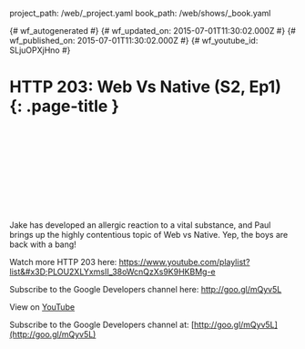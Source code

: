 project_path: /web/_project.yaml
book_path: /web/shows/_book.yaml

{# wf_autogenerated #}
{# wf_updated_on: 2015-07-01T11:30:02.000Z #}
{# wf_published_on: 2015-07-01T11:30:02.000Z #}
{# wf_youtube_id: SLjuOPXjHno #}

# HTTP 203: Web Vs Native (S2, Ep1) {: .page-title }


<div class="video-wrapper">
  <iframe class="devsite-embedded-youtube-video" data-video-id="SLjuOPXjHno"
          data-autohide="1" data-showinfo="0" frameborder="0" allowfullscreen>
  </iframe>
</div>

Jake has developed an allergic reaction to a vital substance, and Paul brings up the highly contentious topic of Web vs Native. Yep, the boys are back with a bang! 

Watch more HTTP 203 here:  https://www.youtube.com/playlist?list&#x3D;PLOU2XLYxmsII_38oWcnQzXs9K9HKBMg-e

Subscribe to the Google Developers channel here: http://goo.gl/mQyv5L

View on [YouTube](https://youtu.be/SLjuOPXjHno)

Subscribe to the Google Developers channel at: [http://goo.gl/mQyv5L](http://goo.gl/mQyv5L)
